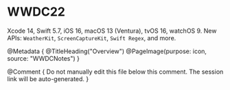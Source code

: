 # WWDC22

Xcode 14, Swift 5.7, iOS 16, macOS 13 (Ventura), tvOS 16, watchOS 9.
New APIs: ``WeatherKit``, ``ScreenCaptureKit``, ``Swift Regex``, and more. 

@Metadata {
   @TitleHeading("Overview")
   @PageImage(purpose: icon, source: "WWDCNotes")
}

@Comment { Do not manually edit this file below this comment. The session link will be auto-generated. }
